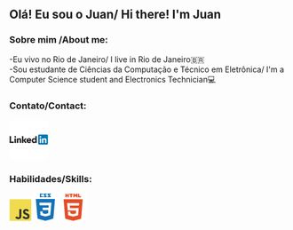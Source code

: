 ## Olá! Eu sou o Juan/ Hi there! I'm Juan


### Sobre mim /About me:
-Eu vivo no Rio de Janeiro/ I live in Rio de Janeiro:brazil:<br>
-Sou estudante de Ciências da Computação e Técnico em Eletrônica/ I'm a Computer Science student and Electronics Technician:computer:<br>

### Contato/Contact:
<a href="https://www.linkedin.com/in/juandefranca/">

<img src="https://raw.githubusercontent.com/devicons/devicon/master/icons/linkedin/linkedin-original-wordmark.svg" alt="linkedin perfil" width="70" height="70">

</a>

### Habilidades/Skills:

<img src="https://raw.githubusercontent.com/devicons/devicon/master/icons/javascript/javascript-original.svg" alt="javascripticone" width="40" height="40"><img src="https://raw.githubusercontent.com/devicons/devicon/master/icons/css3/css3-plain-wordmark.svg" alt="cssincone" width="50" height="50"><img src="https://raw.githubusercontent.com/devicons/devicon/master/icons/html5/html5-plain-wordmark.svg" alt="htmlicone" width="50" height="50">
